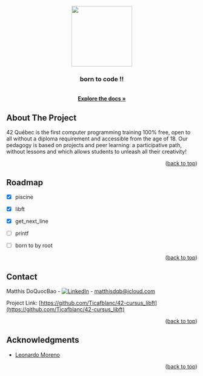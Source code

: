 <div id="top"></div>

<!-- PROJECT LOGO -->
<br />
<div align="center">
  <a href="https://github.com/Ticafblanc/42">
    <code><img height="160" src="https://42quebec.com/wp-content/uploads/2020/04/42quebec-logo-white.svg"></code>
  </a>

  <h3 align="center">born to code !!</h3>

  <p align="center">
    <br />
    <a href="https://github.com/Ticafblanc/42"><strong>Explore the docs »</strong></a>
    <br />
  </p>
</div>



<!-- ABOUT THE PROJECT -->
## About The Project

42 Québec is the first computer programming training 100% free, open to all without a diploma requirement and accessible from the age of 18. Our pedagogy is based on projects and peer learning: a participative path, without lessons and which allows students to unleash all their creativity!

<p align="right">(<a href="#top">back to top</a>)</p>

<!-- ROADMAP -->
## Roadmap

- [x] piscine
- [x] libft
- [X] get_next_line
- [ ] printf
- [ ] born to by root


<p align="right">(<a href="#top">back to top</a>)</p>

<!-- CONTACT -->
## Contact

Matthis DoQuocBao - [![LinkedIn][linkedin-shield]][linkedin-url] - matthisdqb@icloud.com

Project Link: [https://github.com/Ticafblanc/42-cursus_libft](https://github.com/Ticafblanc/42-cursus_libft)

<p align="right">(<a href="#top">back to top</a>)</p>



<!-- ACKNOWLEDGMENTS -->
## Acknowledgments

* [Leonardo Moreno](https://github.com/LeonMoreno)


<p align="right">(<a href="#top">back to top</a>)</p>



<!-- MARKDOWN LINKS & IMAGES -->
<!-- https://www.markdownguide.org/basic-syntax/#reference-style-links -->
[linkedin-shield]: https://img.shields.io/badge/-LinkedIn-black.svg?style=for-the-badge&logo=linkedin&colorB=555
[linkedin-url]: https://www.linkedin.com/in/matthis-doquocbao-a4a381192?lipi=urn%3Ali%3Apage%3Ad_flagship3_profile_view_base_contact_details%3Bqur1a8wNS0OuvMWTRXIihA%3D%3D
<!--[product-screenshot]: images/Screen Shot.png-->
